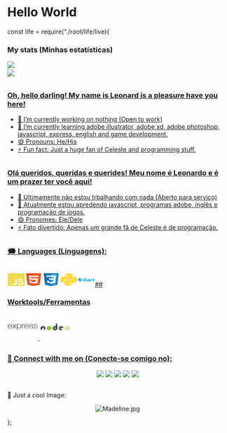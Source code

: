 
<h1> Hello World</h1>
const life = require("./root/life/live){

  
<h3> My stats (Minhas estatísticas)</h3>

<div align="left">
  <a href="https://github.com/madeline-lea">
  <img height="140em" src="https://github-readme-stats.vercel.app/api?username=madeline-lea&show_icons=true&theme=light&include_all_commits=true&count_private=true"/>
<br />
  <img height="140em" src="https://github-readme-stats.vercel.app/api/top-langs/?username=madeline-lea&layout=compact&langs_count=7&theme=light"/>
</div>

##
  <h3> Oh, hello darling! My name is Leonard is a pleasure have you here!</h3>

- 🔭 I’m currently working on nothing (Open to work)
- 🌱 I’m currently learning adobe illustrator, adobe xd, adobe photoshop, javascript, express, english and game development.
- 😄 Pronouns: He/His
- ⚡ Fun fact: Just a huge fan of Celeste and programming stuff.
##

 <h3>Olá queridos, queridas e querides! Meu nome é Leonardo e é um prazer ter você aqui!</h3>

- 🔭 Ultimamente não estou trbalhando com nada (Aberto para serviço)
- 🌱 Atualmente estou apredendo javascript, programas adobe, inglês e programação de jogos.
- 😄 Pronomes: Ele/Dele
- ⚡ Fato divertido: Apenas um grande fã de Celeste é de programação.


##

   <h3>🗯  Languages (Linguagens):</h3>

<br />

<div align="left">
  <img align="left" alt="Leo-JS" height="30" width="40" src="https://raw.githubusercontent.com/devicons/devicon/master/icons/javascript/javascript-plain.svg">
  <img align="left" alt="Leo_HTML" height="30" width="40" src="https://raw.githubusercontent.com/devicons/devicon/master/icons/html5/html5-original.svg">
  <img align="left" alt="Leo-CSS" height="30" width="40" src="https://raw.githubusercontent.com/devicons/devicon/master/icons/css3/css3-original.svg">
  <img align="left" alt="Leo-python" height="30" width="40" src="https://raw.githubusercontent.com/devicons/devicon/master/icons/python/python-plain.svg">  
   <img align="left" alt="Leo-python" height="30" width="40" src="https://raw.githubusercontent.com/devicons/devicon/2ae2a900d2f041da66e950e4d48052658d850630/icons/dart/dart-plain-wordmark.svg">  

</div>

<br />
##
<div align="left">
<h3>Worktools/Ferramentas</h3>
  <img alt="Leo-express" height="60" width="70" src="https://raw.githubusercontent.com/devicons/devicon/master/icons/express/express-original-wordmark.svg">
  <img alt="Leo-nodeJS" height="60" width="70" src="https://raw.githubusercontent.com/devicons/devicon/master/icons/nodejs/nodejs-original-wordmark.svg">
</div>

##

  <h3>💞 Connect with me on (Conecte-se comigo no):</h3>
<div align="center"> 
  <a href="https://www.youtube.com/channel/UCd9Hi7MsfIA9xgBuj2z3gtw" target="_blank"><img src="https://img.shields.io/badge/YouTube-FF0000?style=for-the-badge&logo=youtube&logoColor=white" target="_blank"></a>
  <a href="https://www.instagram.com/leo_ainowa/" target="_blank"><img src="https://img.shields.io/badge/-Instagram-%23E4405F?style=for-the-badge&logo=instagram&logoColor=white" target="_blank"></a>
 	<a href="https://www.twitch.tv/madeline_lea" target="_blank"><img src="https://img.shields.io/badge/Twitch-9146FF?style=for-the-badge&logo=twitch&logoColor=white" target="_blank"></a> 
  <a href = "mailto:leonmigu2@gmail.com"><img src="https://img.shields.io/badge/-Gmail-%23333?style=for-the-badge&logo=gmail&logoColor=white" target="_blank"></a>
  <a href="https://www.linkedin.com/in/leonardo-miguel-1b238a19b/" target="_blank"><img src="https://img.shields.io/badge/-LinkedIn-%230077B5?style=for-the-badge&logo=linkedin&logoColor=white" target="_blank"></a> 
</div>

##

🌌 Just a cool Image:
<p align= "center">
<img src="https://i2.wp.com/www.fatosdesconhecidos.com.br/wp-content/uploads/2020/02/madeline-celeste-1580498156.jpg?resize=600%2C338&ssl=1" alt="Madeline.jpg">
<p>

};

